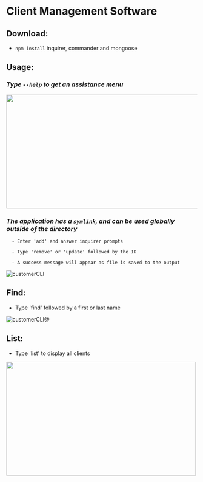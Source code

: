 # Client Management Software

## Download:

- `npm install` inquirer, commander and mongoose

## Usage:

### _Type `--help` to get an assistance menu_

<img src="https://user-images.githubusercontent.com/38336934/79935636-ab832d80-8412-11ea-961b-01ba550adac4.png" width="540" height="300">

### _The application has a `symlink`, and can be used globally outside of the directory_

      - Enter 'add' and answer inquirer prompts

      - Type 'remove' or 'update' followed by the ID

      - A success message will appear as file is saved to the output

![customerCLI](https://user-images.githubusercontent.com/38336934/79935258-b25d7080-8411-11ea-8c5f-4ac042906d55.gif)

## Find:

- Type 'find' followed by a first or last name

![customerCLI@](https://user-images.githubusercontent.com/38336934/79935257-b12c4380-8411-11ea-90c9-f836a6753b77.gif)

## List:

- Type 'list' to display all clients

<img src="https://user-images.githubusercontent.com/38336934/79935627-a8883d00-8412-11ea-9a61-919b3c33ed4e.png" width="500" height="300">
